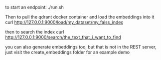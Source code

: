 to start an endpoint:
./run.sh

Then to pull the qdrant docker container and load the embeddings into it
curl http://127.0.0.1:9000/load/my_dataset/my_faiss_index

then to search the index
curl http://127.0.0.1:9000/search/the_text_that_i_want_to_find

you can also generate embeddings too, but that is not in the REST server, just visit the create_embeddings folder for an example demo

